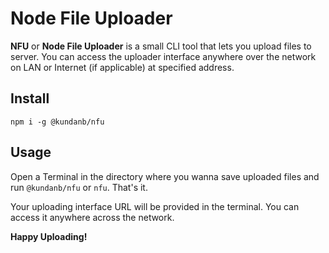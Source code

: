 # Node File Uploader

**NFU** or **Node File Uploader** is a small CLI tool that lets you upload files to server. You can access the uploader interface anywhere over the network on LAN or Internet (if applicable) at specified address.

## Install

`npm i -g @kundanb/nfu`

## Usage

Open a Terminal in the directory where you wanna save uploaded files and run `@kundanb/nfu` or `nfu`. That's it.

Your uploading interface URL will be provided in the terminal. You can access it anywhere across the network.

**Happy Uploading!**

